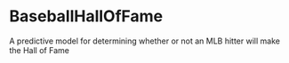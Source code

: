 # BaseballHallOfFame
A predictive model for determining whether or not an MLB hitter will make the Hall of Fame
